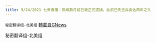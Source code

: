 ```yaml
---
title: 9/24/2021 七哥直播：陈峰数月前已被正式逮捕，此前已失去自由达两年之久
---
```

`秘密翻译组-北美组` [轉載自GNews](https://gnews.org/zh-hans/1554345/)

秘密翻译组-北美组
